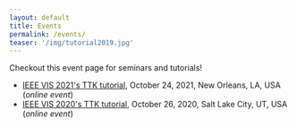 ```yaml
---
layout: default
title: Events
permalink: /events/
teaser: '/img/tutorial2019.jpg'
---
```


Checkout this event page for seminars and tutorials!

- [IEEE VIS 2021's TTK tutorial](https://topology-tool-kit.github.io/ieeeVis2021Tutorial.html), October 24, 2021, New Orleans, LA, USA (*online event*)
- [IEEE VIS 2020's TTK tutorial](https://topology-tool-kit.github.io/ieeeVis2020Tutorial.html), October 26, 2020, Salt Lake City, UT, USA (*online event*)
